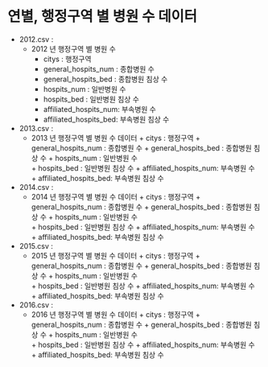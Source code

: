 # 연별, 행정구역 별 병원 수 데이터

+ 2012.csv :
    + 2012 년 행정구역 별 병원 수 
        + citys                 :   행정구역
        + general_hospits_num	:   종합병원 수
        + general_hospits_bed	:   종합병원 침상 수
        + hospits_num	        :   일반병원 수           
        + hospits_bed	        :   일반병원 침상 수
        + affiliated_hospits_num:   부속병원 수
        + affiliated_hospits_bed:   부속병원 침상 수
+ 2013.csv :
  + 2013 년 행정구역 별 병원 수 데이터
        + citys                 :   행정구역
        + general_hospits_num	:   종합병원 수
        + general_hospits_bed	:   종합병원 침상 수
        + hospits_num	        :   일반병원 수           
        + hospits_bed	        :   일반병원 침상 수
        + affiliated_hospits_num:   부속병원 수
        + affiliated_hospits_bed:   부속병원 침상 수
+ 2014.csv :
  + 2014 년 행정구역 별 병원 수 데이터
        + citys                 :   행정구역
        + general_hospits_num	:   종합병원 수
        + general_hospits_bed	:   종합병원 침상 수
        + hospits_num	        :   일반병원 수           
        + hospits_bed	        :   일반병원 침상 수
        + affiliated_hospits_num:   부속병원 수
        + affiliated_hospits_bed:   부속병원 침상 수
+ 2015.csv :
  + 2015 년 행정구역 별 병원 수 데이터
        + citys                 :   행정구역
        + general_hospits_num	:   종합병원 수
        + general_hospits_bed	:   종합병원 침상 수
        + hospits_num	        :   일반병원 수           
        + hospits_bed	        :   일반병원 침상 수
        + affiliated_hospits_num:   부속병원 수
        + affiliated_hospits_bed:   부속병원 침상 수
+ 2016.csv :
  + 2016 년 행정구역 별 병원 수 데이터
        + citys                 :   행정구역
        + general_hospits_num	:   종합병원 수
        + general_hospits_bed	:   종합병원 침상 수
        + hospits_num	        :   일반병원 수           
        + hospits_bed	        :   일반병원 침상 수
        + affiliated_hospits_num:   부속병원 수
        + affiliated_hospits_bed:   부속병원 침상 수
